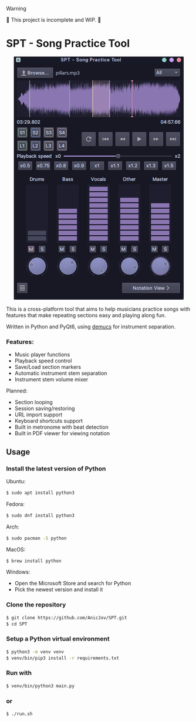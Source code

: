 > [!WARNING]  
> 🚧 This project is incomplete and WIP. 🚧

# SPT - Song Practice Tool

<p align="center">
<img src="https://raw.githubusercontent.com/AnicJov/SPT/main/res/preview.png"/>
</p>


This is a cross-platform tool that aims to help musicians practice songs with features that make repeating sections easy and playing along fun.

Written in Python and PyQt6, using [demucs](https://github.com/facebookresearch/demucs) for instrument separation.

### Features:
- Music player functions
- Playback speed control
- Save/Load section markers
- Automatic instrument stem separation
- Instrument stem volume mixer

Planned:
- Section looping
- Session saving/restoring
- URL import support
- Keyboard shortcuts support
- Built in metronome with beat detection
- Built in PDF viewer for viewing notation

## Usage

### Install the latest version of Python

Ubuntu:
```bash
$ sudo apt install python3
```

Fedora:
```bash
$ sudo dnf install python3
```

Arch:
```bash
$ sudo pacman -S python
```

MacOS:
```sh
$ brew install python
```

Windows:
- Open the Microsoft Store and search for Python
- Pick the newest version and install it

### Clone the repository
```bash
$ git clone https://github.com/AnicJov/SPT.git
$ cd SPT
```

### Setup a Python virtual environment
```bash
$ python3 -m venv venv
$ venv/bin/pip3 install -r requirements.txt
```

### Run with
```bash
$ venv/bin/python3 main.py
```

### or
```bash
$ ./run.sh
```
